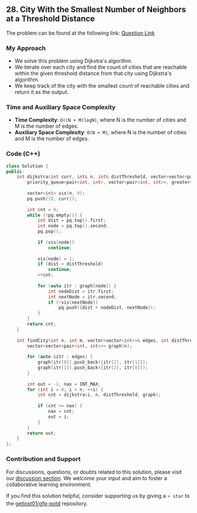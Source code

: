 ## 28. City With the Smallest Number of Neighbors at a Threshold Distance
The problem can be found at the following link: [Question Link](https://www.geeksforgeeks.org/problems/city-with-the-smallest-number-of-neighbors-at-a-threshold-distance/1)

### My Approach
- We solve this problem using Dijkstra's algorithm.
- We iterate over each city and find the count of cities that are reachable within the given threshold distance from that city using Dijkstra's algorithm.
- We keep track of the city with the smallest count of reachable cities and return it as the output.

### Time and Auxiliary Space Complexity

- **Time Complexity**: `O((N + M)logN)`, where N is the number of cities and M is the number of edges.
- **Auxiliary Space Complexity**: `O(N + M)`, where N is the number of cities and M is the number of edges.

### Code (C++)
```cpp
class Solution {
public:
    int dijkstra(int curr, int& n, int& distThreshold, vector<vector<pair<int, int>>>& graph) {
        priority_queue<pair<int, int>, vector<pair<int, int>>, greater<pair<int, int>>> pq;
        
        vector<int> vis(n, 0);
        pq.push({0, curr});
        
        int cnt = 0;
        while (!pq.empty()) {
            int dist = pq.top().first; 
            int node = pq.top().second;
            pq.pop();
            
            if (vis[node]) 
                continue;
                
            vis[node] = 1;
            if (dist > distThreshold) 
                continue;
            ++cnt;
            
            for (auto itr : graph[node]) {
                int nodeDist = itr.first;
                int nextNode = itr.second;
                if (!vis[nextNode]) 
                    pq.push({dist + nodeDist, nextNode});
            }
        }
        return cnt;
    }
    
    int findCity(int n, int m, vector<vector<int>>& edges, int distThreshold) {
        vector<vector<pair<int, int>>> graph(n);
        
        for (auto &itr : edges) {
            graph[itr[0]].push_back({itr[2], itr[1]});
            graph[itr[1]].push_back({itr[2], itr[0]});
        }
        
        int out = -1, nax = INT_MAX;
        for (int i = 0; i < n; ++i) {
            int cnt = dijkstra(i, n, distThreshold, graph);
            
            if (cnt <= nax) {
                nax = cnt;
                out = i;
            }
        }
        return out;
    }
};
```

### Contribution and Support

For discussions, questions, or doubts related to this solution, please visit our [discussion section](https://github.com/getlost01/gfg-potd/discussions). We welcome your input and aim to foster a collaborative learning environment.

If you find this solution helpful, consider supporting us by giving a `⭐ star` to the [getlost01/gfg-potd](https://github.com/getlost01/gfg-potd) repository.